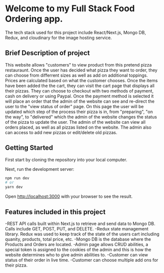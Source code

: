 # Welcome to my Full Stack Food Ordering app.
The tech stack used for this project include React/Next.js, Mongo DB, Redux, and cloudinary for the image hosting service. 

## Brief Description of project
This website allows "customers" to view product from this pretend pizza restauraunt. Once the user has decided what pizza they want to order, they can choose from differrent sizes as well as add on additional toppings. Prices are calculated based on what the customer chooses. Once the items have been added the the cart, they can visit the cart page that displays all their pizzas. They can choose to checkout with two methods of payment, cash on delivery or using Paypal. Once the payment method is selected it will place an order that the admin of the website can see and re-direct the user to the "view status of order" page. On this page the user will be updated which step of the process their pizza is in, from "preparing", "on the way", to "delivered" which the admin of the website changes the status of the pizza to update the user. The admin of the website can view all orders placed, as well as all pizzas listed on the website. The admin also can access to add new pizzas or edit/delete old pizzas.  


## Getting Started

First start by cloning the repository into your local computer.

Next, run the development server:

```bash
npm run dev
# or
yarn dev
```

Open [http://localhost:3000](http://localhost:3000) with your browser to see the result.



## Features included in this project
-REST API calls built within Next.js to retrieve and send data to Mongo DB. Calls include GET, POST, PUT, and DELETE.
-Redux state management library. Redux was used to keep track of the state of the users cart including quanity, products, total price, etc.
-Mongo DB is the database where the Products and Orders are located.
-Admin page allows CRUD abilities, a special token is assigned to the cookies of the admin and this is how the website determines who to give admin abilities to.
-Customer can view status of their order in live time.
-Customer can choose multiple add ons for their pizza.
